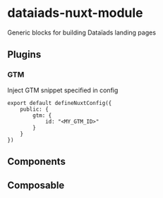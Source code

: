 # dataiads-nuxt-module

Generic blocks for building Dataïads landing pages

## Plugins

### GTM
Inject GTM snippet specified in config
```
export default defineNuxtConfig({
    public: {
        gtm: {
            id: "<MY_GTM_ID>"
        }
    }
})
```

## Components

## Composable